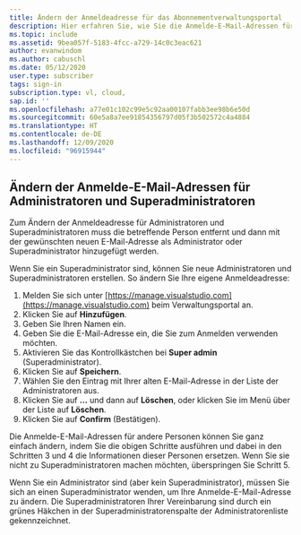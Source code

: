```yaml
---
title: Ändern der Anmeldeadresse für das Abonnementverwaltungsportal
description: Hier erfahren Sie, wie Sie die Anmelde-E-Mail-Adressen für Administratoren und Superadministratoren für Visual Studio-Abonnements ändern.
ms.topic: include
ms.assetid: 9bea057f-5183-4fcc-a729-14c0c3eac621
author: evanwindom
ms.author: cabuschl
ms.date: 05/12/2020
user.type: subscriber
tags: sign-in
subscription.type: vl, cloud,
sap.id: ''
ms.openlocfilehash: a77e01c102c99e5c92aa00107fabb3ee98b6e50d
ms.sourcegitcommit: 60e5a8a7ee91854356797d05f3b502572c4a4884
ms.translationtype: HT
ms.contentlocale: de-DE
ms.lasthandoff: 12/09/2020
ms.locfileid: "96915944"
---
```

## <a name="how-to-change-sign-in-emails-for-admins-and-super-admins"></a>Ändern der Anmelde-E-Mail-Adressen für Administratoren und Superadministratoren

Zum Ändern der Anmeldeadresse für Administratoren und Superadministratoren muss die betreffende Person entfernt und dann mit der gewünschten neuen E-Mail-Adresse als Administrator oder Superadministrator hinzugefügt werden. 

Wenn Sie ein Superadministrator sind, können Sie neue Administratoren und Superadministratoren erstellen.  So ändern Sie Ihre eigene Anmeldeadresse:
1. Melden Sie sich unter [https://manage.visualstudio.com](https://manage.visualstudio.com) beim Verwaltungsportal an.
0. Klicken Sie auf **Hinzufügen**.
0. Geben Sie Ihren Namen ein. 
0. Geben Sie die E-Mail-Adresse ein, die Sie zum Anmelden verwenden möchten.
0. Aktivieren Sie das Kontrollkästchen bei **Super admin** (Superadministrator).
0. Klicken Sie auf **Speichern**.
0. Wählen Sie den Eintrag mit Ihrer alten E-Mail-Adresse in der Liste der Administratoren aus.
0. Klicken Sie auf **...** und dann auf **Löschen**, oder klicken Sie im Menü über der Liste auf **Löschen**.
0. Klicken Sie auf **Confirm** (Bestätigen).

Die Anmelde-E-Mail-Adressen für andere Personen können Sie ganz einfach ändern, indem Sie die obigen Schritte ausführen und dabei in den Schritten 3 und 4 die Informationen dieser Personen ersetzen.  Wenn Sie sie nicht zu Superadministratoren machen möchten, überspringen Sie Schritt 5.

Wenn Sie ein Administrator sind (aber kein Superadministrator), müssen Sie sich an einen Superadministrator wenden, um Ihre Anmelde-E-Mail-Adresse zu ändern.  Die Superadministratoren Ihrer Vereinbarung sind durch ein grünes Häkchen in der Superadministratorenspalte der Administratorenliste gekennzeichnet.  